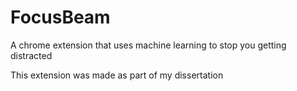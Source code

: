 # FocusBeam

A chrome extension that uses machine learning to stop you getting distracted

This extension was made as part of my dissertation
